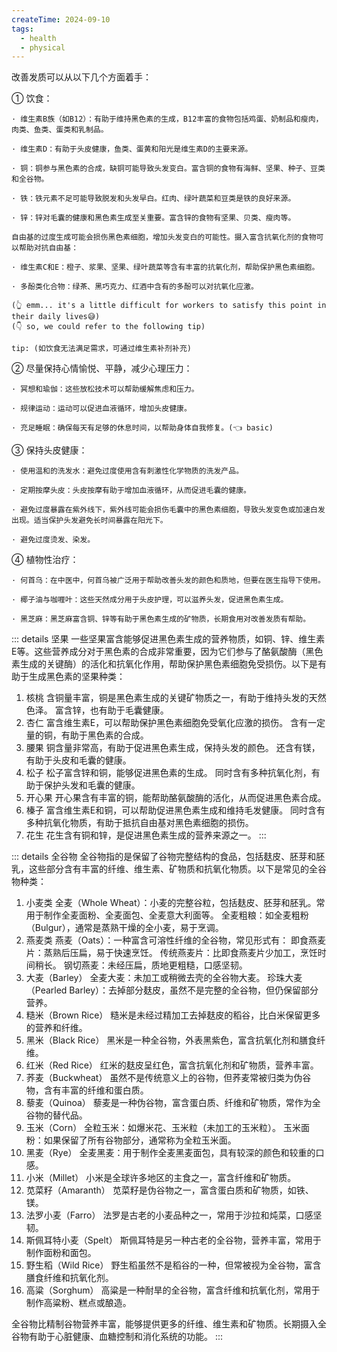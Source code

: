 ```yaml
---
createTime: 2024-09-10
tags:
  - health 
  - physical
---
```


改善发质可以从以下几个方面着手：

  ① 饮食：

    · 维生素B族（如B12）：有助于维持黑色素的生成，B12丰富的食物包括鸡蛋、奶制品和瘦肉，肉类、鱼类、蛋类和乳制品。

    · 维生素D：有助于头皮健康，鱼类、蛋黄和阳光是维生素D的主要来源。

    · 铜：铜参与黑色素的合成，缺铜可能导致头发变白。富含铜的食物有海鲜、坚果、种子、豆类和全谷物。
    
    · 铁：铁元素不足可能导致脱发和头发早白。红肉、绿叶蔬菜和豆类是铁的良好来源。

    · 锌：锌对毛囊的健康和黑色素生成至关重要。富含锌的食物有坚果、贝类、瘦肉等。

    自由基的过度生成可能会损伤黑色素细胞，增加头发变白的可能性。摄入富含抗氧化剂的食物可以帮助对抗自由基：

    · 维生素C和E：橙子、浆果、坚果、绿叶蔬菜等含有丰富的抗氧化剂，帮助保护黑色素细胞。

    · 多酚类化合物：绿茶、黑巧克力、红酒中含有的多酚可以对抗氧化应激。

    (👆 emm... it's a little difficult for workers to satisfy this point in their daily lives😅)
    (👇 so, we could refer to the following tip)

    tip: (如饮食无法满足需求，可通过维生素补剂补充)


  ② 尽量保持心情愉悦、平静，减少心理压力：

    · 冥想和瑜伽：这些放松技术可以帮助缓解焦虑和压力。

    · 规律运动：运动可以促进血液循环，增加头皮健康。

    · 充足睡眠：确保每天有足够的休息时间，以帮助身体自我修复。(👈 basic)

  ③ 保持头皮健康：

    · 使用温和的洗发水：避免过度使用含有刺激性化学物质的洗发产品。

    · 定期按摩头皮：头皮按摩有助于增加血液循环，从而促进毛囊的健康。

    · 避免过度暴露在紫外线下，紫外线可能会损伤毛囊中的黑色素细胞，导致头发变色或加速白发出现。适当保护头发避免长时间暴露在阳光下。

    · 避免过度烫发、染发。

  ④ 植物性治疗：

    · 何首乌：在中医中，何首乌被广泛用于帮助改善头发的颜色和质地，但要在医生指导下使用。

    · 椰子油与咖喱叶：这些天然成分用于头皮护理，可以滋养头发，促进黑色素生成。
    
    · 黑芝麻：黑芝麻富含铜、锌等有助于黑色素生成的矿物质，长期食用对改善发质有帮助。


::: details 坚果
一些坚果富含能够促进黑色素生成的营养物质，如铜、锌、维生素E等。这些营养成分对于黑色素的合成非常重要，因为它们参与了酪氨酸酶（黑色素生成的关键酶）的活化和抗氧化作用，帮助保护黑色素细胞免受损伤。以下是有助于生成黑色素的坚果种类：

1. 核桃
含铜量丰富，铜是黑色素生成的关键矿物质之一，有助于维持头发的天然色泽。
富含锌，也有助于毛囊健康。
2. 杏仁
富含维生素E，可以帮助保护黑色素细胞免受氧化应激的损伤。
含有一定量的铜，有助于黑色素的合成。
3. 腰果
铜含量非常高，有助于促进黑色素生成，保持头发的颜色。
还含有镁，有助于头皮和毛囊的健康。
4. 松子
松子富含锌和铜，能够促进黑色素的生成。
同时含有多种抗氧化剂，有助于保护头发和毛囊的健康。
5. 开心果
开心果含有丰富的铜，能帮助酪氨酸酶的活化，从而促进黑色素合成。
6. 榛子
富含维生素E和铜，可以帮助促进黑色素生成和维持毛发健康。
同时含有多种抗氧化物质，有助于抵抗自由基对黑色素细胞的损伤。
7. 花生
花生含有铜和锌，是促进黑色素生成的营养来源之一。
:::

::: details 全谷物
全谷物指的是保留了谷物完整结构的食品，包括麸皮、胚芽和胚乳，这些部分含有丰富的纤维、维生素、矿物质和抗氧化物质。以下是常见的全谷物种类：

1. 小麦类
全麦（Whole Wheat）：小麦的完整谷粒，包括麸皮、胚芽和胚乳。常用于制作全麦面粉、全麦面包、全麦意大利面等。
全麦粗粮：如全麦粗粉（Bulgur），通常是蒸熟干燥的全小麦，易于烹调。
1. 燕麦类
燕麦（Oats）：一种富含可溶性纤维的全谷物，常见形式有：
即食燕麦片：蒸熟后压扁，易于快速烹饪。
传统燕麦片：比即食燕麦片少加工，烹饪时间稍长。
钢切燕麦：未经压扁，质地更粗糙，口感坚韧。
1. 大麦（Barley）
全麦大麦：未加工或稍微去壳的全谷物大麦。
珍珠大麦（Pearled Barley）：去掉部分麸皮，虽然不是完整的全谷物，但仍保留部分营养。
1. 糙米（Brown Rice）
糙米是未经过精加工去掉麸皮的稻谷，比白米保留更多的营养和纤维。
1. 黑米（Black Rice）
黑米是一种全谷物，外表黑紫色，富含抗氧化剂和膳食纤维。
1. 红米（Red Rice）
红米的麸皮呈红色，富含抗氧化剂和矿物质，营养丰富。
1. 荞麦（Buckwheat）
虽然不是传统意义上的谷物，但荞麦常被归类为伪谷物，含有丰富的纤维和蛋白质。
1. 藜麦（Quinoa）
藜麦是一种伪谷物，富含蛋白质、纤维和矿物质，常作为全谷物的替代品。
1. 玉米（Corn）
全粒玉米：如爆米花、玉米粒（未加工的玉米粒）。
玉米面粉：如果保留了所有谷物部分，通常称为全粒玉米面。
1.  黑麦（Rye）
全麦黑麦：用于制作全麦黑麦面包，具有较深的颜色和较重的口感。
1.  小米（Millet）
小米是全球许多地区的主食之一，富含纤维和矿物质。
1.  苋菜籽（Amaranth）
苋菜籽是伪谷物之一，富含蛋白质和矿物质，如铁、镁。
1.  法罗小麦（Farro）
法罗是古老的小麦品种之一，常用于沙拉和炖菜，口感坚韧。
1.  斯佩耳特小麦（Spelt）
斯佩耳特是另一种古老的全谷物，营养丰富，常用于制作面粉和面包。
1.  野生稻（Wild Rice）
野生稻虽然不是稻谷的一种，但常被视为全谷物，富含膳食纤维和抗氧化剂。
1.  高粱（Sorghum）
高粱是一种耐旱的全谷物，富含纤维和抗氧化剂，常用于制作高粱粉、糕点或酿造。

全谷物比精制谷物营养丰富，能够提供更多的纤维、维生素和矿物质。长期摄入全谷物有助于心脏健康、血糖控制和消化系统的功能。
:::

